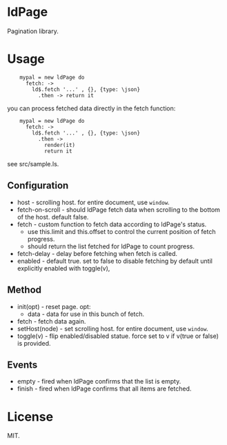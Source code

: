 # ldPage

Pagination library.


# Usage

```
    mypal = new ldPage do
      fetch: -> 
        ld$.fetch '...' , {}, {type: \json}
          .then -> return it
```

you can process fetched data directly in the fetch function:

```
    mypal = new ldPage do
      fetch: -> 
        ld$.fetch '...' , {}, {type: \json}
          .then ->
            render(it)
            return it
```

see src/sample.ls.


## Configuration

 * host - scrolling host. for entire document, use `window`.
 * fetch-on-scroll - should ldPage fetch data when scrolling to the bottom of the host. default false.
 * fetch - custom function to fetch data according to ldPage's status.
   - use this.limit and this.offset to control the current position of fetch progress.
   - should return the list fetched for ldPage to count progress.
 * fetch-delay - delay before fetching when fetch is called.
 * enabled - default true. set to false to disable fetching by default until explicitly enabled with toggle(v), 


## Method

 * init(opt) - reset page. opt:
   - data - data for use in this bunch of fetch.
 * fetch - fetch data again.
 * setHost(node) - set scrolling host. for entire document, use `window`.
 * toggle(v) - flip enabled/disabled statue. force set to v if v(true or false) is provided.


## Events

 * empty - fired when ldPage confirms that the list is empty.
 * finish - fired when ldPage confirms that all items are fetched.


# License

MIT.
